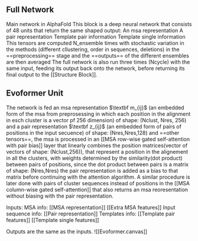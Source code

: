 ## Full Network
Main network in AlphaFold
This block is a deep neural network that consists of 48 units that return the same shaped output: 
	An msa representation
	A pair representation
	Template pair information
	Template single information
This tensors are computed N_ensemble times with stochastic variation in the methods (different cllustering, order in sequences, deletions) in the ==preprocessing== stage and the ==outputs== of the different ensembles are then averaged
The full network is also run three times (Ncycle) with the same input, feeding its output back onto the network, before returning its final output to the [[Structure Block]].

## Evoformer Unit

The network is fed an msa representation $\textbf m_{ij}$ (an embedded form of the msa from preprosessing in which each position in the alignment in esch cluster is a vector pf 256 dimension) of shape: (Nclust, Nres, 256) and a pair representation $\textbf z_{ij}$ (an embedded form of pairs of positions in the input secuence) of shape: (Nres,Nres,128) and ==other tensors==, the msa is processed in an [[MSA row-wise gated self-attention with pair bias]] layer that linearly combines the position matrices(vector of vectors of shape: (Nclust,256)), that represent a position in the alignement in all the clusters, with weights determined by the similarity(dot product) between pairs of positions, since the dot product between pairs is a matrix of shape: (Nres,Nres) the pair representation is added as a bias to that matrix before continuing with the attention algorithm.
A similar procedure is later done with pairs of cluster sequences instead of positions in the [[MSA column-wise gated self-attention]] that also returns an msa reoresentation without biasing with the pair representation.

Inputs:
	MSA info:
		[[MSA representation]]
		[[Extra MSA features]]
	Input sequence info:
		[[Pair representation]]
	Templates info:
		[[Template pair features]]
		[[Template single features]]

Outputs are the same as the inputs.
![[Evoformer.canvas]]